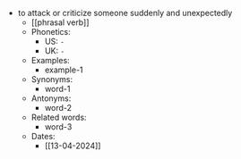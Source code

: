 - to attack or criticize someone suddenly and unexpectedly
	- [[phrasal verb]]
	- Phonetics:
		- US: `-`
		- UK: `-`
	- Examples:
		- example-1
	- Synonyms:
		- word-1
	- Antonyms:
		- word-2
	- Related words:
		- word-3
	- Dates:
		- [[13-04-2024]]
